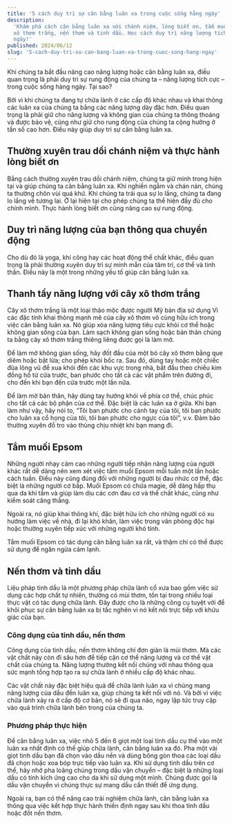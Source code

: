 ```yaml
---
title: '5 cách duy trì sự cân bằng luân xa trong cuộc sống hằng ngày'
description:
  'Khám phá cách cân bằng luân xa với chánh niệm, lòng biết ơn, tắm muối Epsom,
  xô thơm trắng, nến thơm và tinh dầu. Học cách duy trì năng lượng tích cực mỗi
  ngày!'
published: 2024/06/12
slug: '5-cach-duy-tri-su-can-bang-luan-xa-trong-cuoc-song-hang-ngay'
---
```


Khi chúng ta bắt đầu nâng cao năng lượng hoặc cân bằng luân xa, điều quan trọng
là phải duy trì sự rung động của chúng ta – năng lượng tích cực – trong cuộc
sống hàng ngày. Tại sao?

Bởi vì khi chúng ta đang tự chữa lành ở các cấp độ khác nhau và khai thông các
luân xa của chúng ta bằng các năng lượng dày đặc hơn. Điều quan trọng là phải
giữ cho năng lượng và không gian của chúng ta thông thoáng và được bảo vệ, cũng
như giữ cho rung động của chúng ta cộng hưởng ở tần số cao hơn. Điều này giúp
duy trì sự cân bằng luân xa.

## Thường xuyên trau dồi chánh niệm và thực hành lòng biết ơn

Bằng cách thường xuyên trau dồi chánh niệm, chúng ta giữ mình trong hiện tại và
giúp chúng ta cân bằng luân xa. Khi nghiền ngẫm và chán nản, chúng ta thường
chôn vùi quá khứ. Khi chúng ta trải qua sự lo lắng, chúng ta đang lo lắng về
tương lai. Ở lại hiện tại cho phép chúng ta thể hiện đầy đủ cho chính mình. Thực
hành lòng biết ơn cũng nâng cao sự rung động.

## Duy trì năng lượng của bạn thông qua chuyển động

Cho dù đó là yoga, khí công hay các hoạt động thể chất khác, điều quan trọng là
phải thường xuyên duy trì sự minh mẫn của tâm trí, cơ thể và tinh thần. Điều này
là một trong những yếu tố giúp cân bằng luân xa.

## Thanh tẩy năng lượng với cây xô thơm trắng

Cây xô thơm trắng là một loại thảo mộc được người Mỹ bản địa sử dụng Vì các đặc
tính khai thông mạnh mẽ của cây xô thơm vô cùng hữu ích trong việc cân bằng luân
xa. Nó giúp xóa năng lượng tiêu cực khỏi cơ thể hoặc không gian sống của bạn.
Làm sạch không gian sống hoặc bản thân chúng ta bằng cây xô thơm trắng thiêng
liêng được gọi là làm mờ.

Để làm mờ không gian sống, hãy đốt đầu của một bó cây xô thơm bằng que diêm hoặc
bật lửa; cho phép khói bốc ra. Sau đó, dùng tay hoặc một chiếc đũa lông vũ để
xua khói đến các khu vực trong nhà, bắt đầu theo chiều kim đồng hồ từ cửa trước,
ban phước cho tất cả các vật phẩm trên đường đi, cho đến khi bạn đến cửa trước
một lần nữa.

Để làm mờ bản thân, hãy dùng tay hướng khói về phía cơ thể, chúc phúc cho tất cả
các bộ phận của cơ thể. Đặc biệt là các luân xa ở giữa. Khi bạn làm như vậy, hãy
nói to, “Tôi ban phước cho cánh tay của tôi, tôi ban phước cho luân xa cổ họng
của tôi, tôi ban phước cho ngực của tôi”, v.v. Đảm bảo thường xuyên đổ tro vào
thùng chịu nhiệt khi bạn mang đi.

## Tắm muối Epsom

Những người nhạy cảm cao những người tiếp nhận năng lượng của người khác rất dễ
dàng nên xem xét việc tắm muối Epsom mỗi tuần một lần hoặc cách tuần. Điều này
cũng đúng đối với những người bị đau nhức cơ thể, đặc biệt là những người cơ
bắp. Muối Epsom có chứa magie, dễ dàng hấp thụ qua da khi tắm và giúp làm dịu
các cơn đau cơ và thể chất khác, cũng như kiểm soát căng thẳng.

Ngoài ra, nó giúp khai thông khí, đặc biệt hữu ích cho những người có xu hướng
làm việc về nhà, đi lại khó khăn, làm việc trong văn phòng độc hại hoặc thường
xuyên tiếp xúc với những người khó tính.

Tắm muối Epsom có tác dụng cân bằng luân xa rất, và thậm chí có thể được sử dụng
để ngăn ngừa cảm lạnh.

## Nến thơm và tinh dầu

Liệu pháp tinh dầu là một phương pháp chữa lành cổ xưa bao gồm việc sử dụng các
hợp chất tự nhiên, thường có mùi thơm, tồn tại trong nhiều loại thực vật có tác
dụng chữa lành. Đây được cho là những công cụ tuyệt vời để khôi phục sự cân bằng
luân xa bị tắc nghẽn vì nó kết nối trực tiếp với khứu giác của bạn.

### Công dụng của tinh dầu, nến thơm

Công dụng của tinh dầu, nến thơm không chỉ đơn giản là mùi thơm. Mà các vật chất
này còn đi sâu hơn để tiếp cận cơ thể năng lượng và cơ thể vật chất của chúng
ta. Năng lượng thường kết nối chúng với nhau thông qua sức mạnh tổng hợp tạo ra
sự chữa lành ở nhiều cấp độ khác nhau.

Các vật chất này đặc biệt hiệu quả để chữa lành luân xa vì chúng mang năng lượng
của dầu đến luân xa, giúp chúng ta kết nối với nó. Và bởi vì việc chữa lành xảy
ra ở cấp độ cơ bản, nó sẽ đi qua não, ngay lập tức truy cập vào quá trình chữa
lành bên trong của chúng ta.

### Phương pháp thực hiện

Để cân bằng luân xa, việc nhỏ 5 đến 6 giọt một loại tinh dầu cụ thể vào một luân
xa nhất định có thể giúp chữa lành, cân bằng luân xa đó. Pha một vài giọt tinh
dầu bạn đã chọn vào dầu nền và dùng bông gòn thoa các loại dầu đã chọn hoặc xoa
bóp trực tiếp vào luân xa. Khi sử dụng tinh dầu trên cơ thể, hãy nhớ pha loãng
chúng trong dầu vận chuyển – đặc biệt là những loại dầu có tính kích ứng cao cho
da khi sử dụng một mình. Chúng được gọi là dầu vận chuyển vì chúng thực sự mang
dầu cần thiết để ứng dụng.

Ngoài ra, bạn có thể nâng cao trải nghiệm chữa lành, cân bằng luân xa thông qua
việc kết hợp thực hành thiền định ngay sau khi thoa tinh dầu hoặc đốt nến thơm.
